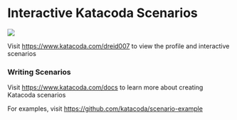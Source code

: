 # Interactive Katacoda Scenarios

[![](http://shields.katacoda.com/katacoda/dreid007/count.svg)](https://www.katacoda.com/dreid007 "Get your profile on Katacoda.com")

Visit https://www.katacoda.com/dreid007 to view the profile and interactive scenarios

### Writing Scenarios
Visit https://www.katacoda.com/docs to learn more about creating Katacoda scenarios

For examples, visit https://github.com/katacoda/scenario-example
